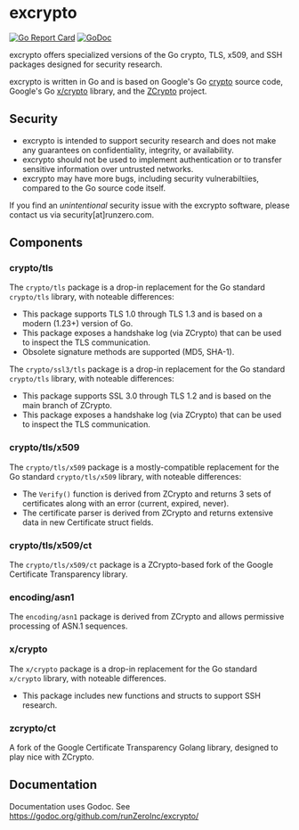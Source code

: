excrypto
========

[![Go Report Card](https://goreportcard.com/badge/github.com/runZeroInc/excrypto)](https://goreportcard.com/report/github.com/runZeroInc/excrypto)
[![GoDoc](https://godoc.org/github.com/runZeroInc/excrypto?status.svg)](https://godoc.org/github.com/runZeroInc/excrypto)

excrypto offers specialized versions of the Go crypto, TLS, x509, and SSH packages designed for security research.

excrypto is written in Go and is based on Google's Go [crypto](https://github.com/golang/go/blob/master/src/crypto/) source code, Google's Go [x/crypto](https://cs.opensource.google/go/x/crypto) library, and the [ZCrypto](https://github.com/zmap/zcrypto/) project.

## Security

 * excrypto is intended to support security research and does not make any guarantees on confidentiality, integrity, or availability. 
 * excrypto should not be used to implement authentication or to transfer sensitive information over untrusted networks.
 * excrypto may have more bugs, including security vulnerabiltiies, compared to the Go source code itself.

 If you find an _unintentional_ security issue with the excrypto software, please contact us via security[at]runzero.com.

## Components

### crypto/tls

The `crypto/tls` package is a drop-in replacement for the Go standard `crypto/tls` library, with noteable differences:
 * This package supports TLS 1.0 through TLS 1.3 and is based on a modern (1.23+) version of Go.
 * This package exposes a handshake log (via ZCrypto) that can be used to inspect the TLS communication.
 * Obsolete signature methods are supported (MD5, SHA-1).

The `crypto/ssl3/tls` package is a drop-in replacement for the Go standard `crypto/tls` library, with noteable differences:
 * This package supports SSL 3.0 through TLS 1.2 and is based on the main branch of ZCrypto.
 * This package exposes a handshake log (via ZCrypto) that can be used to inspect the TLS communication.

### crypto/tls/x509

The `crypto/tls/x509` package is a mostly-compatible replacement for the Go standard `crypto/tls/x509` library, with noteable differences:
 * The `Verify()` function is derived from ZCrypto and returns 3 sets of certificates along with an error (current, expired, never).
 * The certificate parser is derived from ZCrypto and returns extensive data in new Certificate struct fields.

### crypto/tls/x509/ct

The `crypto/tls/x509/ct` package is a ZCrypto-based fork of the Google Certificate Transparency library.

### encoding/asn1

The `encoding/asn1` package is derived from ZCrypto and allows permissive processing of ASN.1 sequences.

### x/crypto

The `x/crypto` package is a drop-in replacement for the Go standard `x/crypto` library, with noteable differences.
 * This package includes new functions and structs to support SSH research.

### zcrypto/ct

A fork of the Google Certificate Transparency Golang library, designed to play nice with ZCrypto.

## Documentation

Documentation uses Godoc. See https://godoc.org/github.com/runZeroInc/excrypto/
